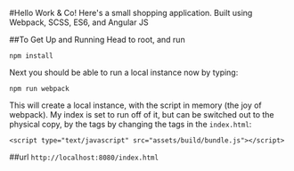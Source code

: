 #Hello Work & Co!
Here's a small shopping application.
Built using Webpack, SCSS, ES6, and Angular JS

##To Get Up and Running
Head to root, and run

```
npm install
```

Next you should be able to run a local instance now by typing:
```
npm run webpack

```
This will create a local instance, with the script in memory (the joy of webpack). My index is set to run off of it, but can be switched out to the physical copy, by the tags by changing the tags in the `index.html`:

```
<script type="text/javascript" src="assets/build/bundle.js"></script>
```
##url
`http://localhost:8080/index.html`

